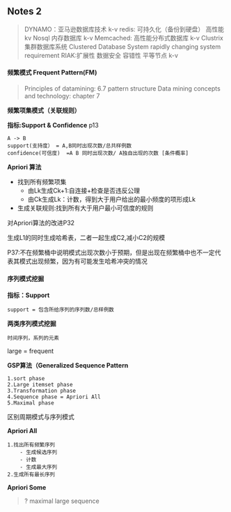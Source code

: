 ## Notes 2

> DYNAMO：亚马逊数据库技术 k-v
> redis: 可持久化（备份到硬盘） 高性能kv Nosql 内存数据库 k-v
> Memcached: 高性能分布式数据库 k-v
> Clustrix 集群数据库系统 Clustered Database System
> rapidly changing system requirement
> RIAK:扩展性 数据安全 容错性 平等节点 k-v
> 

#### 频繁模式 Frequent Pattern(FM)

> Principles of datamining: 6.7 pattern structure
> Data mining concepts and technology: chapter 7

**频繁项集模式（关联规则）**

**指标:Support & Confidence** p13

	A -> B
	support(支持度） = A,B同时出现次数/总共样例数
	confidence(可信度)  =A B 同时出现次数/ A独自出现的次数 [条件概率]

**Apriori 算法**
- 找到所有频繁项集
	- 由Lk生成Ck+1:自连接+检查是否违反公理
	- 由Ck生成Lk：计数，得到大于用户给出的最小频度的项形成Lk
- 生成关联规则:找到所有大于用户最小可信度的规则

对Apriori算法的改进P32

生成L1的同时生成哈希表，二者一起生成C2,减小C2的规模

P37:不在频繁桶中说明模式出现次数小于预期，但是出现在频繁桶中也不一定代表其模式出现频繁，因为有可能发生哈希冲突的情况

#### 序列模式挖掘 

**指标：Support**
	
	support = 包含所给序列的序列数/总样例数

**两类序列模式挖掘**
	
	时间序列，系列的元素

large = frequent

**GSP算法（Generalized Sequence Pattern**

	1.sort phase
	2.Large itemset phase
	3.Transformation phase
	4.Sequence phase = Apriori All
	5.Maximal phase

区别周期模式与序列模式

**Apriori All**

	1.找出所有频繁序列
		- 生成候选序列
		- 计数
		- 生成最大序列
	2.生成所有最长序列

**Apriori Some**
	
> ? maximal large sequence

